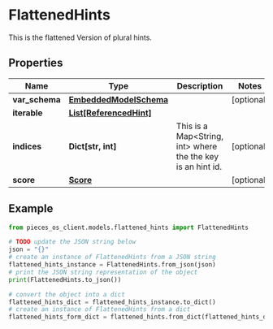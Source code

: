 # FlattenedHints

This is the flattened Version of plural hints.

## Properties

Name | Type | Description | Notes
------------ | ------------- | ------------- | -------------
**var_schema** | [**EmbeddedModelSchema**](EmbeddedModelSchema) |  | [optional] 
**iterable** | [**List[ReferencedHint]**](ReferencedHint) |  | 
**indices** | **Dict[str, int]** | This is a Map&lt;String, int&gt; where the the key is an hint id. | [optional] 
**score** | [**Score**](Score) |  | [optional] 

## Example

```python
from pieces_os_client.models.flattened_hints import FlattenedHints

# TODO update the JSON string below
json = "{}"
# create an instance of FlattenedHints from a JSON string
flattened_hints_instance = FlattenedHints.from_json(json)
# print the JSON string representation of the object
print(FlattenedHints.to_json())

# convert the object into a dict
flattened_hints_dict = flattened_hints_instance.to_dict()
# create an instance of FlattenedHints from a dict
flattened_hints_form_dict = flattened_hints.from_dict(flattened_hints_dict)
```


